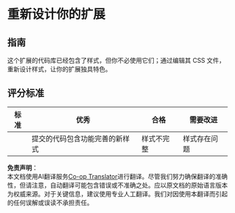 <!--
CO_OP_TRANSLATOR_METADATA:
{
  "original_hash": "e3c6f2a03c2336e60412612d870af547",
  "translation_date": "2025-08-23T23:44:41+00:00",
  "source_file": "5-browser-extension/1-about-browsers/assignment.md",
  "language_code": "zh"
}
-->
# 重新设计你的扩展

## 指南

这个扩展的代码库已经包含了样式，但你不必使用它们；通过编辑其 CSS 文件，重新设计样式，让你的扩展独具特色。

## 评分标准

| 标准     | 优秀                                           | 合格                  | 需要改进          |
| -------- | -------------------------------------------- | --------------------- | ----------------- |
|          | 提交的代码包含功能完善的新样式                 | 样式不完整            | 样式存在问题       |

**免责声明**：  
本文档使用AI翻译服务[Co-op Translator](https://github.com/Azure/co-op-translator)进行翻译。尽管我们努力确保翻译的准确性，但请注意，自动翻译可能包含错误或不准确之处。应以原文档的原始语言版本为权威来源。对于关键信息，建议使用专业人工翻译。我们对因使用本翻译而引起的任何误解或误读不承担责任。